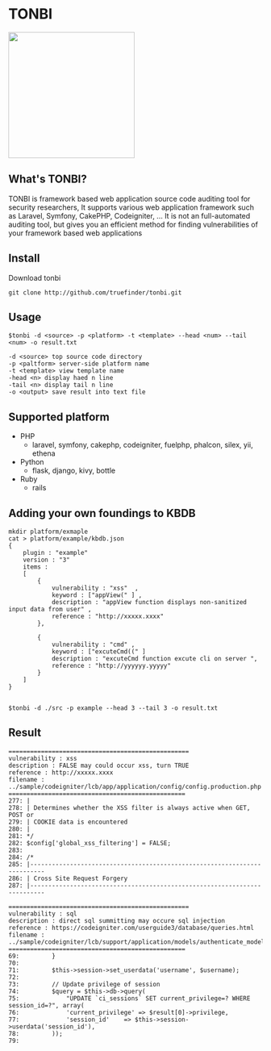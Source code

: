 # TONBI
<img src="https://user-images.githubusercontent.com/4240789/109131685-5fbdb500-7796-11eb-82d1-93237d83430c.jpg" width=250> 

## What's TONBI?
TONBI is framework based web application source code auditing tool for security researchers, It supports various web application framework such as Laravel, Symfony, CakePHP, Codeigniter, ... It is not an full-automated auditing tool, but gives you an efficient method for finding vulnerabilities of your framework based web applications 

## Install 
Download tonbi 
```
git clone http://github.com/truefinder/tonbi.git 
```

## Usage 
```
$tonbi -d <source> -p <platform> -t <template> --head <num> --tail <num> -o result.txt

-d <source> top source code directory
-p <paltform> server-side platform name     
-t <template> view template name
-head <n> display haed n line
-tail <n> display tail n line 
-o <output> save result into text file

```

## Supported platform 
* PHP
    - laravel, symfony, cakephp, codeigniter, fuelphp, phalcon, silex, yii, ethena
* Python
    - flask, django, kivy, bottle
* Ruby
    - rails 


## Adding your own foundings to KBDB
```
mkdir platform/exmaple 
cat > platform/example/kbdb.json
{
	plugin : "example"
	version : "3"
	items : 
	[ 
		{
			vulnerability : "xss"  ,
			keyword : ["appView(" ] , 
			description : "appView function displays non-sanitized input data from user" , 
			reference : "http://xxxxx.xxxx" 
		},

		{
			vulnerability : "cmd" ,
			keyword : ["excuteCmd((" ]
			description : "excuteCmd function excute cli on server ", 
			reference : "http://yyyyyy.yyyyy" 
		}
	]
}


$tonbi -d ./src -p example --head 3 --tail 3 -o result.txt

```

## Result 
```
==================================================
vulnerability : xss
description : FALSE may could occur xss, turn TRUE
reference : http://xxxxx.xxxx
filename : ../sample/codeigniter/lcb/app/application/config/config.production.php
=================================================
277: |
278: | Determines whether the XSS filter is always active when GET, POST or
279: | COOKIE data is encountered
280: |
281: */
282: $config['global_xss_filtering'] = FALSE;
283: 
284: /*
285: |--------------------------------------------------------------------------
286: | Cross Site Request Forgery
287: |--------------------------------------------------------------------------

==================================================
vulnerability : sql
description : direct sql summitting may occure sql injection 
reference : https://codeigniter.com/userguide3/database/queries.html
filename : ../sample/codeigniter/lcb/support/application/models/authenticate_model.php
=================================================
69:         }
70: 
71:         $this->session->set_userdata('username', $username);
72: 
73:         // Update privilege of session
74:         $query = $this->db->query(
75:             "UPDATE `ci_sessions` SET current_privilege=? WHERE session_id=?", array(
76:             'current_privilege' => $result[0]->privilege,
77:             'session_id'    => $this->session->userdata('session_id'),
78:         ));
79: 


```
